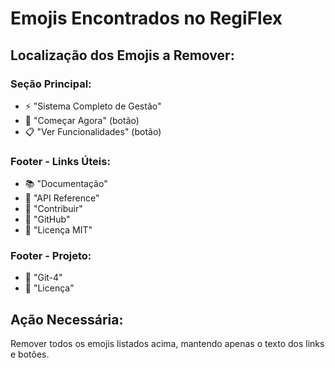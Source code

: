# Emojis Encontrados no RegiFlex

## Localização dos Emojis a Remover:

### Seção Principal:
- ⚡ "Sistema Completo de Gestão"
- 🚀 "Começar Agora" (botão)
- 📋 "Ver Funcionalidades" (botão)

### Footer - Links Úteis:
- 📚 "Documentação"
- 📖 "API Reference" 
- 🤝 "Contribuir"
- 🔗 "GitHub"
- 📄 "Licença MIT"

### Footer - Projeto:
- 🔗 "Git-4"
- 📄 "Licença"

## Ação Necessária:
Remover todos os emojis listados acima, mantendo apenas o texto dos links e botões.


